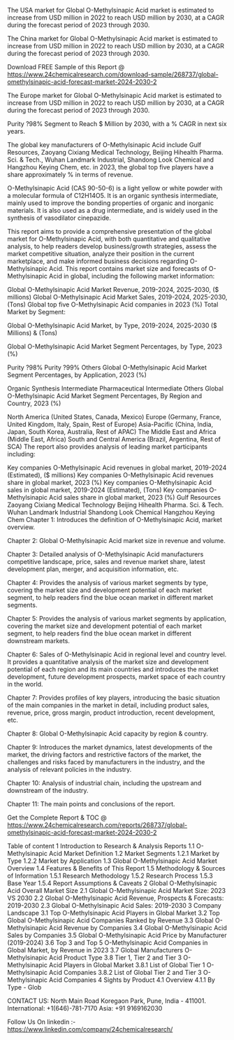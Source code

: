 The USA market for Global O-Methylsinapic Acid market is estimated to increase from USD million in 2022 to reach USD million by 2030, at a CAGR during the forecast period of 2023 through 2030.

The China market for Global O-Methylsinapic Acid market is estimated to increase from USD million in 2022 to reach USD million by 2030, at a CAGR during the forecast period of 2023 through 2030.

Download FREE Sample of this Report @ https://www.24chemicalresearch.com/download-sample/268737/global-omethylsinapic-acid-forecast-market-2024-2030-2

The Europe market for Global O-Methylsinapic Acid market is estimated to increase from USD million in 2022 to reach USD million by 2030, at a CAGR during the forecast period of 2023 through 2030.

Purity ?98% Segment to Reach $ Million by 2030, with a % CAGR in next six years.

The global key manufacturers of O-Methylsinapic Acid include Gulf Resources, Zaoyang Cixiang Medical Technology, Beijing Hihealth Pharma. Sci. & Tech., Wuhan Landmark Industrial, Shandong Look Chemical and Hangzhou Keying Chem, etc. in 2023, the global top five players have a share approximately % in terms of revenue.

O-Methylsinapic Acid (CAS 90-50-6) is a light yellow or white powder with a molecular formula of C12H14O5. It is an organic synthesis intermediate, mainly used to improve the bonding properties of organic and inorganic materials. It is also used as a drug intermediate, and is widely used in the synthesis of vasodilator cinepazide.

This report aims to provide a comprehensive presentation of the global market for O-Methylsinapic Acid, with both quantitative and qualitative analysis, to help readers develop business/growth strategies, assess the market competitive situation, analyze their position in the current marketplace, and make informed business decisions regarding O-Methylsinapic Acid. This report contains market size and forecasts of O-Methylsinapic Acid in global, including the following market information:

Global O-Methylsinapic Acid Market Revenue, 2019-2024, 2025-2030, ($ millions)
Global O-Methylsinapic Acid Market Sales, 2019-2024, 2025-2030, (Tons)
Global top five O-Methylsinapic Acid companies in 2023 (%)
Total Market by Segment:

Global O-Methylsinapic Acid Market, by Type, 2019-2024, 2025-2030 ($ Millions) & (Tons)

Global O-Methylsinapic Acid Market Segment Percentages, by Type, 2023 (%)

Purity ?98%
Purity ?99%
Others
Global O-Methylsinapic Acid Market Segment Percentages, by Application, 2023 (%)

Organic Synthesis Intermediate
Pharmaceutical Intermediate
Others
Global O-Methylsinapic Acid Market Segment Percentages, By Region and Country, 2023 (%)

North America (United States, Canada, Mexico)
Europe (Germany, France, United Kingdom, Italy, Spain, Rest of Europe)
Asia-Pacific (China, India, Japan, South Korea, Australia, Rest of APAC)
The Middle East and Africa (Middle East, Africa)
South and Central America (Brazil, Argentina, Rest of SCA)
The report also provides analysis of leading market participants including:

Key companies O-Methylsinapic Acid revenues in global market, 2019-2024 (Estimated), ($ millions)
Key companies O-Methylsinapic Acid revenues share in global market, 2023 (%)
Key companies O-Methylsinapic Acid sales in global market, 2019-2024 (Estimated), (Tons)
Key companies O-Methylsinapic Acid sales share in global market, 2023 (%)
Gulf Resources
Zaoyang Cixiang Medical Technology
Beijing Hihealth Pharma. Sci. & Tech.
Wuhan Landmark Industrial
Shandong Look Chemical
Hangzhou Keying Chem
Chapter 1: Introduces the definition of O-Methylsinapic Acid, market overview.

Chapter 2: Global O-Methylsinapic Acid market size in revenue and volume.

Chapter 3: Detailed analysis of O-Methylsinapic Acid manufacturers competitive landscape, price, sales and revenue market share, latest development plan, merger, and acquisition information, etc.

Chapter 4: Provides the analysis of various market segments by type, covering the market size and development potential of each market segment, to help readers find the blue ocean market in different market segments.

Chapter 5: Provides the analysis of various market segments by application, covering the market size and development potential of each market segment, to help readers find the blue ocean market in different downstream markets.

Chapter 6: Sales of O-Methylsinapic Acid in regional level and country level. It provides a quantitative analysis of the market size and development potential of each region and its main countries and introduces the market development, future development prospects, market space of each country in the world.

Chapter 7: Provides profiles of key players, introducing the basic situation of the main companies in the market in detail, including product sales, revenue, price, gross margin, product introduction, recent development, etc.

Chapter 8: Global O-Methylsinapic Acid capacity by region & country.

Chapter 9: Introduces the market dynamics, latest developments of the market, the driving factors and restrictive factors of the market, the challenges and risks faced by manufacturers in the industry, and the analysis of relevant policies in the industry.

Chapter 10: Analysis of industrial chain, including the upstream and downstream of the industry.

Chapter 11: The main points and conclusions of the report.

Get the Complete Report & TOC @ https://www.24chemicalresearch.com/reports/268737/global-omethylsinapic-acid-forecast-market-2024-2030-2

Table of content
1 Introduction to Research & Analysis Reports
1.1 O-Methylsinapic Acid Market Definition
1.2 Market Segments
1.2.1 Market by Type
1.2.2 Market by Application
1.3 Global O-Methylsinapic Acid Market Overview
1.4 Features & Benefits of This Report
1.5 Methodology & Sources of Information
1.5.1 Research Methodology
1.5.2 Research Process
1.5.3 Base Year
1.5.4 Report Assumptions & Caveats
2 Global O-Methylsinapic Acid Overall Market Size
2.1 Global O-Methylsinapic Acid Market Size: 2023 VS 2030
2.2 Global O-Methylsinapic Acid Revenue, Prospects & Forecasts: 2019-2030
2.3 Global O-Methylsinapic Acid Sales: 2019-2030
3 Company Landscape
3.1 Top O-Methylsinapic Acid Players in Global Market
3.2 Top Global O-Methylsinapic Acid Companies Ranked by Revenue
3.3 Global O-Methylsinapic Acid Revenue by Companies
3.4 Global O-Methylsinapic Acid Sales by Companies
3.5 Global O-Methylsinapic Acid Price by Manufacturer (2019-2024)
3.6 Top 3 and Top 5 O-Methylsinapic Acid Companies in Global Market, by Revenue in 2023
3.7 Global Manufacturers O-Methylsinapic Acid Product Type
3.8 Tier 1, Tier 2 and Tier 3 O-Methylsinapic Acid Players in Global Market
3.8.1 List of Global Tier 1 O-Methylsinapic Acid Companies
3.8.2 List of Global Tier 2 and Tier 3 O-Methylsinapic Acid Companies
4 Sights by Product
4.1 Overview
4.1.1 By Type - Glob

CONTACT US:
North Main Road Koregaon Park, Pune, India - 411001.
International: +1(646)-781-7170
Asia: +91 9169162030

Follow Us On linkedin :- https://www.linkedin.com/company/24chemicalresearch/
